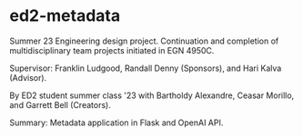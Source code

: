# ed2-metadata

Summer 23 Engineering design project. Continuation and completion of multidisciplinary team projects initiated in EGN 4950C.

Supervisor: Franklin Ludgood, Randall Denny (Sponsors), and Hari Kalva (Advisor).

By ED2 student summer class '23 with Bartholdy Alexandre, Ceasar Morillo, and Garrett Bell (Creators).

Summary: Metadata application in Flask and OpenAI API.
